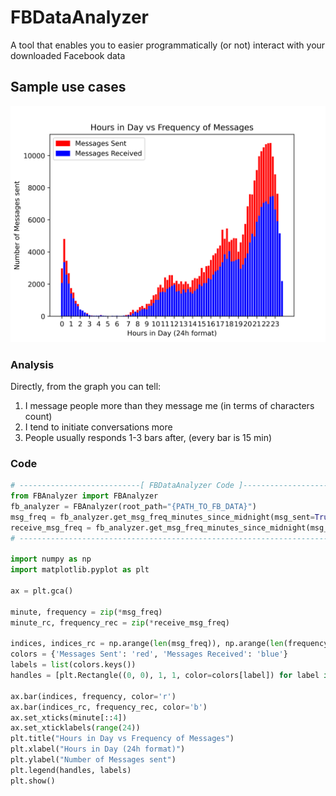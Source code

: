 # FBDataAnalyzer
A tool that enables you to easier programmatically (or not) interact with your downloaded Facebook data

## Sample use cases
![Hours in day Vs Frequency of messages](https://raw.githubusercontent.com/MarkYHZhang/FBDataAnalyzer/master/docs/images/filename.png)

### Analysis
Directly, from the graph you can tell:
1. I message people more than they message me (in terms of characters count)
2. I tend to initiate conversations more
3. People usually responds 1-3 bars after, (every bar is 15 min)

### Code
```python
# ---------------------------[ FBDataAnalyzer Code ]------------------------------
from FBAnalyzer import FBAnalyzer
fb_analyzer = FBAnalyzer(root_path="{PATH_TO_FB_DATA}")
msg_freq = fb_analyzer.get_msg_freq_minutes_since_midnight(msg_sent=True)
receive_msg_freq = fb_analyzer.get_msg_freq_minutes_since_midnight(msg_sent=False)
# ---------------------------------------------------------------------------------

import numpy as np
import matplotlib.pyplot as plt

ax = plt.gca()

minute, frequency = zip(*msg_freq)
minute_rc, frequency_rec = zip(*receive_msg_freq)

indices, indices_rc = np.arange(len(msg_freq)), np.arange(len(frequency_rec))
colors = {'Messages Sent': 'red', 'Messages Received': 'blue'}
labels = list(colors.keys())
handles = [plt.Rectangle((0, 0), 1, 1, color=colors[label]) for label in labels]

ax.bar(indices, frequency, color='r')
ax.bar(indices_rc, frequency_rec, color='b')
ax.set_xticks(minute[::4])
ax.set_xticklabels(range(24))
plt.title("Hours in Day vs Frequency of Messages")
plt.xlabel("Hours in Day (24h format)")
plt.ylabel("Number of Messages sent")
plt.legend(handles, labels)
plt.show()
```
